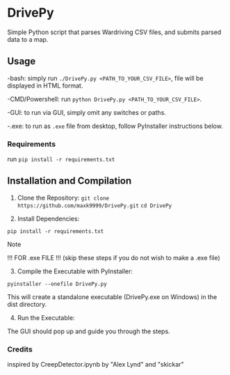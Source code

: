# DrivePy

Simple Python script that parses Wardriving CSV files, and submits parsed data to a map.

## Usage

 -bash:
    simply run `./DrivePy.py <PATH_TO_YOUR_CSV_FILE>`, file will be displayed in HTML format.

 -CMD/Powershell:
    run `python DrivePy.py <PATH_TO_YOUR_CSV_FILE>`.

 -GUI:
    to run via GUI, simply omit any switches or paths.

 -.exe:
    to run as `.exe` file from desktop, follow PyInstaller instructions below.

### Requirements

run `pip install -r requirements.txt`

## Installation and Compilation

1. Clone the Repository:
`git clone https://github.com/maxk9999/DrivePy.git`
`cd DrivePy`

2. Install Dependencies:

`pip install -r requirements.txt`

>[!note]
>!!! FOR .exe FILE !!! (skip these steps if you do not wish to make a .exe file)

3. Compile the Executable with PyInstaller:

`pyinstaller --onefile DrivePy.py`

This will create a standalone executable (DrivePy.exe on Windows) in the dist directory.

4. Run the Executable:

The GUI should pop up and guide you through the steps.

### Credits

inspired by CreepDetector.ipynb by "Alex Lynd" and "skickar"
